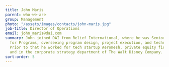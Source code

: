 ```yaml
---
title: John Maris
parent: who-we-are
group: Management
photo: "/assets/images/contacts/john-maris.jpg"
job-title: Director of Operations
email: john_maris@dai.com
summary: John joined DAI from Relief International, where he was Senior Vice President
  for Programs, overseeing program design, project execution, and technical assistance.
  Prior to that he worked for tech startup Aeromesh, private equity firm H.I.G. Capital,
  and in the corporate strategy department of The Walt Disney Company.
sort-order: 5
---
```

